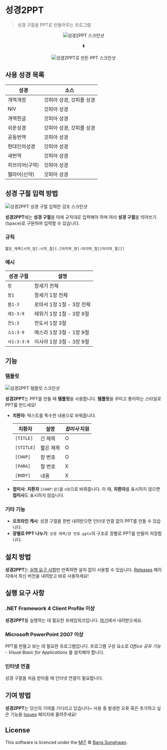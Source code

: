 # 성경2PPT
> 성경 구절을 PPT로 만들어주는 프로그램

<p align="center"><img src="https://user-images.githubusercontent.com/4927894/36576622-1def6d7a-1895-11e8-9c68-bf402e0e89d1.png" alt="성경2PPT 스크린샷"></p>
<p align="center">⬇️</p>
<p align="center"><img src="https://user-images.githubusercontent.com/4927894/36557220-072f3588-184b-11e8-85b4-05845fbe76c1.png" alt="성경2PPT로 만든 PPT 스크린샷"></p>


## 사용 성경 목록

| 성경 | 소스 |
| --- | --- |
| 개역개정 | 갓피아 성경, 갓피플 성경 |
| NIV | 갓피아 성경 |
| 개역한글 | 갓피아 성경 |
| 쉬운성경 | 갓피아 성경, 갓피플 성경 |
| 공동번역 | 갓피아 성경 |
| 현대인의성경 | 갓피아 성경 |
| 새번역 | 갓피아 성경 |
| 히브리어(구약) | 갓피아 성경 |
| 헬라어(신약) | 갓피아 성경 |


## 성경 구절 입력 방법
![성경2PPT 성경 구절 입력란 강조 스크린샷](https://user-images.githubusercontent.com/4927894/36576619-1bbd85aa-1895-11e8-9d3c-7b4a58cf807f.png)

**성경2PPT**에는 **성경 구절**을 아래 규칙대로 입력해야 하며 여러 **성경 구절**을 띄어쓰기(<kbd>Space</kbd>)로 구분하여 입력할 수 있습니다.

### 규칙

```
짧은_제목[시작_장[:시작_절][-[마지막_장[:마지막_절]|마지막_절]]]
```

### 예시

| 성경 구절 | 설명 |
| --- | --- |
| `창` | 창세기 전체 |
| `창1` | 창세기 1장 전체 |
| `롬1-3` | 로마서 1장 1절 - 3장 전체 |
| `레1-3:9` | 레위기 1장 1절 - 3장 9절 |
| `전1:3` | 전도서 1장 3절 |
| `스1:3-9` | 에스라 1장 3절 - 1장 9절 |
| `사1:3-3:9` | 이사야 1장 3절 - 3장 9절 |


## 기능

### 템플릿
![성경2PPT 템플릿 스크린샷](https://user-images.githubusercontent.com/4927894/36580193-9972bece-18aa-11e8-93f2-035283e1a387.png)

**성경2PPT**는 PPT를 만들 때 **템플릿**을 사용합니다. **템플릿**을 꾸미고 좋아하는 스타일로 PPT를 만드세요!

- **치환자**: 텍스트를 특수한 내용으로 바꿔줍니다.

    | 치환자 | 설명 | _접미사_ 지원 |
    | --- | --- | --- |
    | `[TITLE]` | 긴 제목 | O |
    | `[STITLE]` | 짧은 제목 | O |
    | `[CHAP]` | 장 번호 | O |
    | `[PARA]` | 절 번호 | X |
    | `[BODY]` | 내용 | X |

- **접미사**: **치환자** `[CHAP:장]`을 `n장`으로 바꿔줍니다. 이 때, **치환자**를 표시하지 않으면 **접미사**도 표시하지 않습니다.

### 기타 기능
- **오프라인 캐시**: 성경 구절을 한번 내려받으면 인터넷 연결 없이 PPT를 만들 수 있습니다.
- **장별로 PPT 나누기**: `성경 제목/장 번호.pptx`의 구조로 장별로 PPT를 만들어 저장합니다.


## 설치 방법
**성경2PPT**는 [실행 요구 사항](#실행-요구-사항)만 만족하면 설치 없이 사용할 수 있습니다. [Releases](https://github.com/sunghwan2789/Bible2PPT/releases) 페이지에서 최신 버전을 내려받고 바로 사용하세요!


## 실행 요구 사항

### .NET Framework 4 Client Profile 이상
**성경2PPT**를 실행하는 데 필요한 프레임워크입니다. [여기](http://go.microsoft.com/fwlink/?LinkId=181012)에서 내려받으세요.

### Microsoft PowerPoint 2007 이상
PPT를 만들고 보는 데 필요한 프로그램입니다. 프로그램 구성 요소로 _Office 공유 기능_ - _Visual Basic for Applications_ 를 설치해야 합니다.

### 인터넷 연결
성경 구절을 처음 받아올 때 인터넷 연결이 필요합니다.


## 기여 방법
**성경2PPT**는 당신의 기여를 기다리고 있습니다~ 사용 중 발생한 오류 혹은 추가하고 싶은 기능을 [Issues](https://github.com/sunghwan2789/Bible2PPT/issues) 페이지에 올려주세요!


## License
This software is licenced under the [MIT](LICENSE) © [Bang Sunghwan](https://github.com/sunghwan2789).
